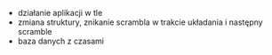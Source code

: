 
- działanie aplikacji w tle
- zmiana struktury, znikanie scrambla w trakcie układania i następny scramble
- baza danych z czasami

